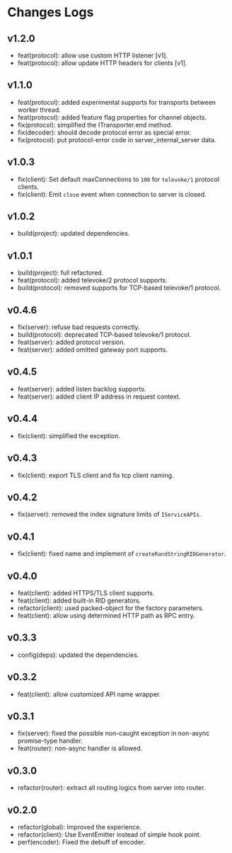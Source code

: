 # Changes Logs

## v1.2.0

- feat(protocol): allow use custom HTTP listener [v1].
- feat(protocol): allow update HTTP headers for clients [v1].

## v1.1.0

- feat(protocol): added experimental supports for transports between worker thread.
- feat(protocol): added feature flag properties for channel objects.
- fix(protocol): simplified the ITransporter.end method.
- fix(decoder): should decode protocol error as special error.
- fix(protocol): put protocol-error code in server_internal_server data.

## v1.0.3

- fix(client): Set default maxConnections to `100` for `televoke/1` protocol clients.
- fix(client): Emit `close` event when connection to server is closed.

## v1.0.2

- build(project): updated dependencies.

## v1.0.1

- build(project): full refactored.
- feat(protocol): added televoke/2 protocol supports.
- build(protocol): removed supports for TCP-based televoke/1 protocol.

## v0.4.6

- fix(server): refuse bad requests correctly.
- build(protocol): deprecated TCP-based televoke/1 protocol.
- feat(server): added protocol version.
- feat(server): added omitted gateway port supports.

## v0.4.5

- feat(server): added listen backlog supports.
- feat(server): added client IP address in request context.

## v0.4.4

- fix(client): simplified the exception.

## v0.4.3

- fix(client): export TLS client and fix tcp client naming.

## v0.4.2

- fix(server): removed the index signature limits of `IServiceAPIs`.

## v0.4.1

- fix(client): fixed name and implement of `createRandStringRIDGenerator`.

## v0.4.0

- feat(client): added HTTPS/TLS client supports.
- feat(client): added built-in RID generators.
- refactor(client): used packed-object for the factory parameters.
- feat(client): allow using determined HTTP path as RPC entry.

## v0.3.3

- config(deps): updated the dependencies.

## v0.3.2

- feat(client): allow customized API name wrapper.

## v0.3.1

- fix(server): fixed the possible non-caught exception in non-async promise-type handler.
- feat(router): non-async handler is allowed.

## v0.3.0

- refactor(router): extract all routing logics from server into router.

## v0.2.0

- refactor(global): Improved the experience.
- refactor(client): Use EventEmitter instead of simple hook point.
- perf(encoder): Fixed the debuff of encoder.
